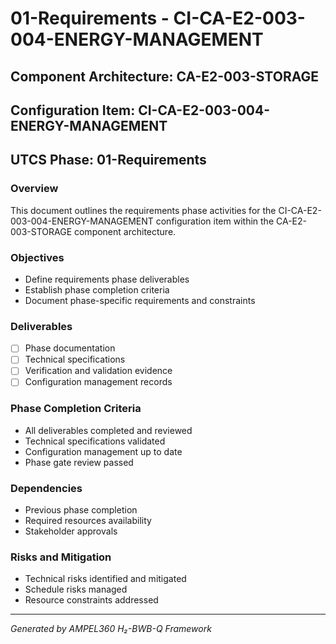 # 01-Requirements - CI-CA-E2-003-004-ENERGY-MANAGEMENT

## Component Architecture: CA-E2-003-STORAGE
## Configuration Item: CI-CA-E2-003-004-ENERGY-MANAGEMENT
## UTCS Phase: 01-Requirements

### Overview
This document outlines the requirements phase activities for the CI-CA-E2-003-004-ENERGY-MANAGEMENT configuration item within the CA-E2-003-STORAGE component architecture.

### Objectives
- Define requirements phase deliverables
- Establish phase completion criteria
- Document phase-specific requirements and constraints

### Deliverables
- [ ] Phase documentation
- [ ] Technical specifications
- [ ] Verification and validation evidence
- [ ] Configuration management records

### Phase Completion Criteria
- All deliverables completed and reviewed
- Technical specifications validated
- Configuration management up to date
- Phase gate review passed

### Dependencies
- Previous phase completion
- Required resources availability
- Stakeholder approvals

### Risks and Mitigation
- Technical risks identified and mitigated
- Schedule risks managed
- Resource constraints addressed

---
*Generated by AMPEL360 H₂-BWB-Q Framework*
